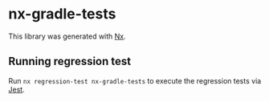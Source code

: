 # nx-gradle-tests

This library was generated with [Nx](https://nx.dev).

## Running regression test

Run `nx regression-test nx-gradle-tests` to execute the regression tests via [Jest](https://jestjs.io).
